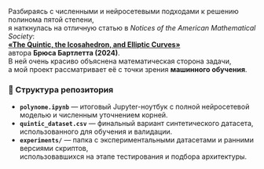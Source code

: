 
Разбираясь с численными и нейросетевыми подходами к решению полинома пятой степени,  
я наткнулась на отличную статью в *Notices of the American Mathematical Society*:  
[**«The Quintic, the Icosahedron, and Elliptic Curves»**](https://www.ams.org/journals/notices/202404/noti2923/noti2923.html)  
автора **Брюса Бартлетта (2024)**.  
В ней очень красиво объяснена математическая сторона задачи,  
а мой проект рассматривает её с точки зрения **машинного обучения**.

### 📁 Структура репозитория

- **`polynome.ipynb`** — итоговый Jupyter-ноутбук с полной нейросетевой моделью и численным уточнением корней.  
- **`quintic_dataset.csv`** — финальный вариант синтетического датасета, использованного для обучения и валидации.  
- **`experiments/`** — папка с экспериментальными датасетами и ранними версиями скриптов,  
  использовавшихся на этапе тестирования и подбора архитектуры.

